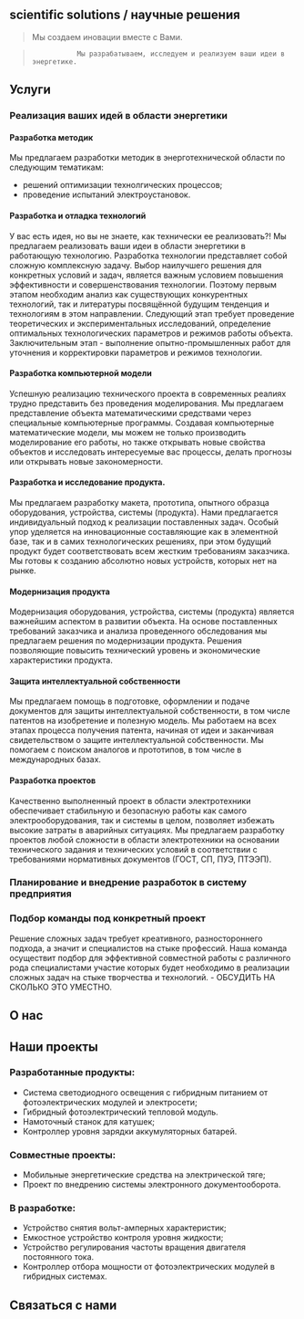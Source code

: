 ## scientific solutions / научные решения

> Мы создаем иновации вместе с Вами.

>                Мы разрабатываем, исследуем и реализуем ваши идеи в энергетике. 

## Услуги

### Реализация ваших идей в области энергетики

#### Разработка методик
Мы предлагаем разработки методик в энерготехнической области по следующим тематикам:
- решений оптимизации технолгических процессов; 
- проведение испытаний электроустановок.

#### Разработка и отладка технологий

У вас есть идея, но вы не знаете, как технически ее реализовать?! Мы предлагаем реализовать ваши идеи в области энергетики в работающую технологию. Разработка технологии представляет собой сложную комплексную задачу. Выбор наилучшего решения для конкретных условий и задач, является важным условием повышения эффективности и совершенствования технологии. Поэтому первым этапом необходим анализ как существующих конкурентных технологий, так и литературы посвящённой будущим тенденция и технологиям в этом направлении. Следующий этап требует проведение теоретических и экспериментальных исследований, определение оптимальных технологических параметров и режимов работы объекта. Заключительным этап - выполнение опытно-промышленных работ для уточнения и корректировки параметров и режимов технологии.

#### Разработка компьютерной модели

Успешную реализацию технического проекта в современных реалиях трудно представить без проведения моделирования. Мы предлагаем представление объекта математическими средствами через специальные компьютерные программы. Создавая компьютерные математические модели, мы можем не только производить моделирование его работы, но также  открывать новые свойства объектов и исследовать интересуемые вас процессы, делать прогнозы или открывать новые закономерности. 

#### Разработка и исследование продукта. 

Мы предлагаем разработку макета, прототипа, опытного образца оборудования, устройства, системы (продукта). Нами предлагается индивидуальный подход к реализации поставленных задач. Особый упор уделяется на инновационные составляющие как в элементной базе, так и в самих технологических решениях, при этом будущий продукт будет соответствовать всем жестким требованиям заказчика. Мы готовы к созданию абсолютно новых устройств, которых нет на рынке. 

#### Модернизация продукта

Модернизация оборудования, устройства, системы (продукта) является важнейшим аспектом в развитии объекта. На основе поставленных требований заказчика и анализа проведенного обследования мы предлагаем решения по модернизации продукта. Решения позволяющие повысить технический уровень и экономические характеристики продукта.

#### Защита интеллектуальной собственности

Мы предлагаем помощь в подготовке, оформлении и подаче документов для защиты интеллектуальной собственности, в том числе патентов на изобретение и полезную модель.  Мы работаем на всех этапах процесса получения патента, начиная от идеи и заканчивая свидетельством о защите интеллектуальной собственности.  Мы помогаем с поиском аналогов и прототипов, в том числе в международных базах.

#### Разработка проектов

Качественно выполненный проект в области электротехники обеспечивает стабильную и безопасную работы как самого электрооборудования, так и системы в целом, позволяет избежать высокие затраты в аварийных ситуациях. Мы предлагаем разработку проектов любой сложности в области электротехники на основании технического задания и технических условий в соответствии с требованиями нормативных документов (ГОСТ, СП, ПУЭ, ПТЭЭП).   

### Планирование и внедрение разработок в систему предприятия

### Подбор команды под конкретный проект

Решение сложных задач требует креативного, разностороннего подхода, а значит и специалистов на стыке профессий. Наша команда осуществит подбор для эффективной совместной работы с различного рода специалистами участие которых будет необходимо в реализации сложных задач на стыке творчества и технологий. - ОБСУДИТЬ НА СКОЛЬКО ЭТО УМЕСТНО.

## О нас

## Наши проекты
### Разработанные продукты:
- Система светодиодного освещения с гибридным питанием от фотоэлектрических модулей и электросети;
- Гибридный фотоэлектрический тепловой модуль.
- Намоточный станок для катушек;
- Контроллер уровня зарядки аккумуляторных батарей. 

### Совместные проекты:
- Мобильные энергетические средства на электрической тяге;
- Проект по внедрению системы электронного документооборота.

### В разработке:
- Устройство снятия вольт-амперных характеристик; 
- Емкостное устройство контроля уровня жидкости; 
- Устройство регулирования частоты вращения двигателя постоянного тока.
- Контроллер отбора мощности от фотоэлектрических модулей в гибридных системах.  

## Связаться с нами
